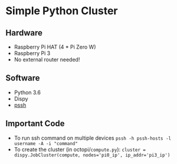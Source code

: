 # Simple Python Cluster

## Hardware
- Raspberry Pi HAT (4 * Pi Zero W)
- Raspberry Pi 3
- No external router needed!

## Software
- Python 3.6
- Dispy
- [pssh](https://www.tecmint.com/execute-commands-on-multiple-linux-servers-using-pssh/)

## Important Code
- To run ssh command on multiple devices `pssh -h pssh-hosts -l username -A -i "command"`
- To create the cluster (in octopi/`compute.py`): `cluster = dispy.JobCluster(compute, nodes='pi0_ip', ip_addr='pi3_ip')`